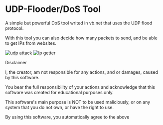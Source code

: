 # UDP-Flooder/DoS Tool
A simple but powerful DoS tool writed in vb.net that uses the UDP flood protocol.

With this tool you can also decide how many packets to send, and be able to get IPs from websites.





![udp attack](https://user-images.githubusercontent.com/107760092/174459105-46a107ee-0089-4650-8744-c190a867f97c.png)
![Ip getter](https://user-images.githubusercontent.com/107760092/174459282-20292893-db98-4785-8b1f-59c5f8ad5372.png)


Disclaimer

I, the creator, am not responsible for any actions, and or damages, caused by this software.

You bear the full responsibility of your actions and acknowledge that this software was created for educational purposes only.

This software's main purpose is NOT to be used maliciously, or on any system that you do not own, or have the right to use.

By using this software, you automatically agree to the above
